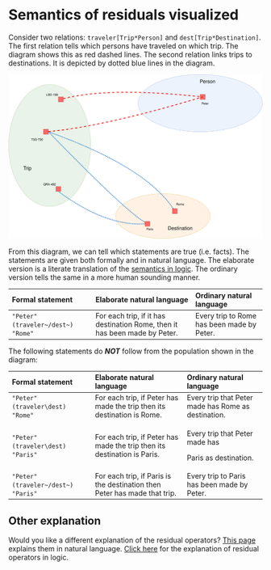# Semantics of residuals visualized

Consider two relations: `traveler[Trip*Person]` and `dest[Trip*Destination]`. The first relation tells which persons have traveled on which trip. The diagram shows this as red dashed lines. The second relation links trips to destinations. It is depicted by dotted blue lines in the diagram.

![Venn-diagram for &apos;traveler&apos; and &apos;dest&apos;](../../../.gitbook/assets/venntrips%20%281%29.svg)

From this diagram, we can tell which statements are true \(i.e. facts\). The statements are given both formally and in natural language. The elaborate version is a literate translation of the [semantics in logic](../semantics-in-logic/residual-operators.md). The ordinary version tells the same in a more human sounding manner.

| Formal statement | Elaborate natural language | Ordinary natural language |
| :--- | :--- | :--- |
| `"Peter" (traveler~/dest~) "Rome"` | For each trip, if it has destination Rome, then it has been made by Peter. | Every trip to Rome has been made by Peter. |

The following statements do _**NOT**_  follow from the population shown in the diagram:

<table>
  <thead>
    <tr>
      <th style="text-align:left">Formal statement</th>
      <th style="text-align:left">Elaborate natural language</th>
      <th style="text-align:left">Ordinary natural language</th>
    </tr>
  </thead>
  <tbody>
    <tr>
      <td style="text-align:left"><code>&quot;Peter&quot; (traveler\dest) &quot;Rome&quot;</code>
      </td>
      <td style="text-align:left">For each trip, if Peter has made the trip then its destination is Rome.</td>
      <td
      style="text-align:left">Every trip that Peter made has Rome as destination.</td>
    </tr>
    <tr>
      <td style="text-align:left"><code>&quot;Peter&quot; (traveler\dest) &quot;Paris&quot;</code>
      </td>
      <td style="text-align:left">For each trip, if Peter has made the trip then its destination is Paris.</td>
      <td
      style="text-align:left">
        <p>Every trip that Peter made has</p>
        <p>Paris as destination.</p>
        </td>
    </tr>
    <tr>
      <td style="text-align:left"><code>&quot;Peter&quot; (traveler~/dest~) &quot;Paris&quot;</code>
      </td>
      <td style="text-align:left">For each trip, if Paris is the destination then Peter has made that trip.</td>
      <td
      style="text-align:left">Every trip to Paris has been made by Peter.</td>
    </tr>
  </tbody>
</table>

## Other explanation

Would you like a different explanation of the residual operators? [This page](../semantics-in-natural-language/residual-operators.md) explains them in natural language. [Click here](../semantics-in-logic/residual-operators.md) for the explanation of residual operators in logic.

